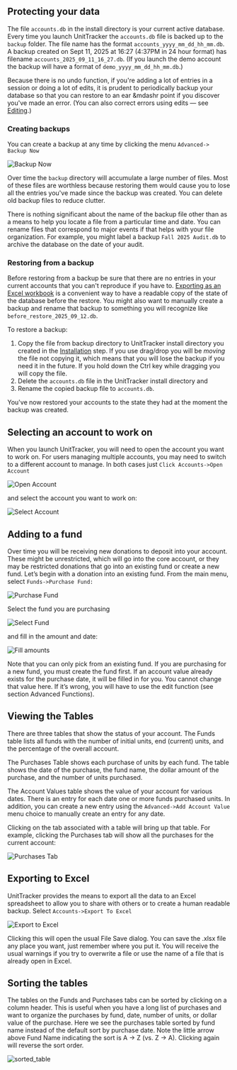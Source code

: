 ## Protecting your data

The file `accounts.db` in the install directory is your current active database. Every time you launch UnitTracker the `accounts.db` file is backed up to the `backup` folder. The file name has the format `accounts_yyyy_mm_dd_hh_mm.db`. A backup created on Sept 11, 2025 at 16:27 (4:37PM in 24 hour format) has filename `accounts_2025_09_11_16_27.db`. (If you launch the demo account the backup will have a format of `demo_yyyy_mm_dd_hh_mm.db`.)

Because there is no undo function, if you're adding a lot of entries in a session or doing a lot of edits, it is prudent to periodically backup your database so that you can restore to an ear &mdashr point if you discover you've made an error. (You can also correct errors using edits &mdash; see [Editing](editing.md).)

### Creating backups

You can create a backup at any time by clicking the menu `Advanced-> Backup Now`

![Backup Now](img/backup_now.png)

Over time the `backup` directory will accumulate a large number of files. Most of these files are worthless because restoring them would cause you to lose all the entries you've made since the backup was created. You can delete old backup files to reduce clutter.

There is nothing significant about the name of the backup file other than as a means to help you locate a file from a particular time and date. You can rename files that correspond to major events if that helps with your file organization. For example, you might label a backup `Fall 2025 Audit.db` to archive the database on the date of your audit. 

### Restoring from a backup

Before restoring from a backup be sure that there are no entries in your current accounts that you can't reproduce if you have to. [Exporting as an Excel workbook](#exporting-to-excel) is a convenient way to have a readable copy of the state of the database before the restore. You might also want to manually create a backup and rename that backup to something you will recognize like `before_restore_2025_09_12.db`.

To restore a backup:
1. Copy the file from backup directory to UnitTracker install directory you created in the [Installation](installation.md) step. If you use drag/drop you will be *moving* the file not copying it, which means that you will lose the backup if you need it in the future. If you hold down the Ctrl key while dragging you will copy the file. 
2. Delete the `accounts.db` file in the UnitTracker install directory and 
3. Rename the copied backup file to `accounts.db`. 

You've now restored your accounts to the state they had at the moment the backup was created. 

## Selecting an account to work on

When you launch UnitTracker, you will need to open the account you want to work on. For users managing multiple accounts, you may need to switch to a different account to manage. In both cases just `Click Accounts->Open Account`

![Open Account](img/open_account.png)

and select the account you want to work on:

![Select Account](img/select_account.png)

## Adding to a fund

Over time you will be receiving new donations to deposit into your account. These might be unrestricted, which will go into the core account, or they may be restricted donations that go into an existing fund or create a new fund. Let’s begin with a donation into an existing fund.
From the main menu, select `Funds->Purchase Fund:`

![Purchase Fund](img/purchase_fund.png)

Select the fund you are purchasing

![Select Fund](img/purchase_fund_dialog.png)

and fill in the amount and date:

![Fill amounts](img/purchase_fund_amount.png)

 
Note that you can only pick from an existing fund. If you are purchasing for a new fund, you must create the fund first. If an account value already exists for the purchase date, it will be filled in for you. You cannot change that value here. If it’s wrong, you will have to use the edit function (see section Advanced Functions). 


## Viewing the Tables

There are three tables that show the status of your account. The Funds table lists all funds with the number of initial units, end (current) units, and the percentage of the overall account. 

The Purchases Table shows each purchase of units by each fund. The table shows the date of the purchase, the fund name, the dollar amount of the purchase, and the number of units purchased.

The Account Values table shows the value of your account for various dates. There is an entry for each date one or more funds purchased units. In addition, you can create a new entry using the   `Advanced->Add Account Value` menu choice to manually create an entry for any date. 

Clicking on the tab associated with a table will bring up that table. For example, clicking the Purchases tab will show all the purchases for the current account:

![Purchases Tab](img/purchases_tab.png)

## Exporting to Excel

UnitTracker provides the means to export all the data to an Excel spreadsheet to allow you to share with others or to create a human readable backup. Select `Accounts->Export To Excel`

![Export to Excel](img/export_excel.png)

Clicking this will open the usual File Save dialog. You can save the .xlsx file any place you want, just remember where you put it. You will receive the usual warnings if you try to overwrite a file or use the name of a file that is already open in Excel.

## Sorting the tables

The tables on the Funds and Purchases tabs can be sorted by clicking on a column header. This is useful when you have a long list of purchases and want to organize the purchases by fund, date, number of units, or dollar value of the purchase. Here we see the purchases table sorted by fund name instead of the default sort by purchase date. Note the little arrow above Fund Name indicating the sort is A → Z (vs. Z → A). Clicking again will reverse the sort order.

![sorted_table](img/sorted_purchases.png)
